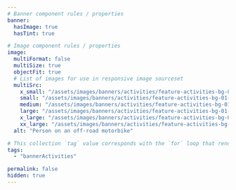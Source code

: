 ```yaml
---
# Banner component rules / properties
banner:
  hasImage: true
  hasTint: true

# Image component rules / properties
image:
  multiFormat: false
  multiSize: true
  objectFit: true
  # List of images for use in responsive image sourceset
  multiSrc:
    x_small: "/assets/images/banners/activities/feature-activities-bg-01--xsmall.jpg"
    small: "/assets/images/banners/activities/feature-activities-bg-01--small.jpg"
    medium: "/assets/images/banners/activities/feature-activities-bg-01--medium.jpg"
    large: "/assets/images/banners/activities/feature-activities-bg-01--large.jpg"
    x_large: "/assets/images/banners/activities/feature-activities-bg-01--xlarge.jpg"
    xx_large: "/assets/images/banners/activities/feature-activities-bg-01--xxlarge.jpg"
  alt: "Person on an off-road motorbike"

# This collection `tag` value corresponds with the `for` loop that renders this content
tags:
  - "bannerActivities"

permalink: false
hidden: true
---
```

